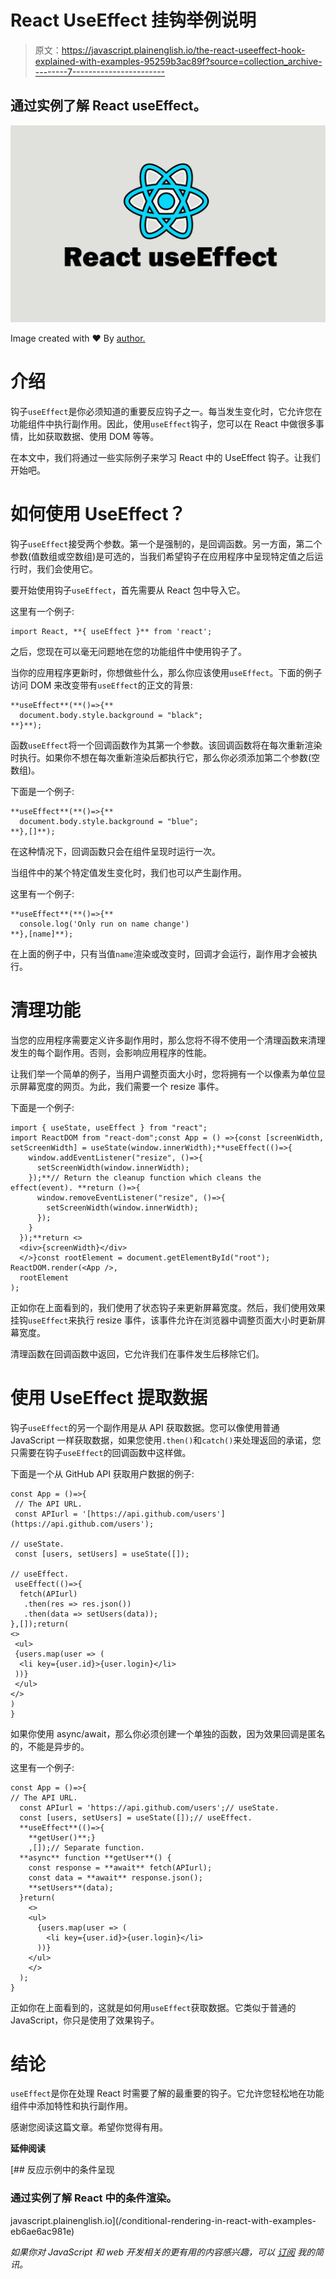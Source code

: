 # React UseEffect 挂钩举例说明

> 原文：<https://javascript.plainenglish.io/the-react-useeffect-hook-explained-with-examples-95259b3ac89f?source=collection_archive---------7----------------------->

## 通过实例了解 React useEffect。

![](img/f723824a69ed859b6d5bfee2af828516.png)

Image created with ❤️️ By [author.](https://mehdiouss315.medium.com/)

# 介绍

钩子`useEffect`是你必须知道的重要反应钩子之一。每当发生变化时，它允许您在功能组件中执行副作用。因此，使用`useEffect`钩子，您可以在 React 中做很多事情，比如获取数据、使用 DOM 等等。

在本文中，我们将通过一些实际例子来学习 React 中的 UseEffect 钩子。让我们开始吧。

# 如何使用 UseEffect？

钩子`useEffect`接受两个参数。第一个是强制的，是回调函数。另一方面，第二个参数(值数组或空数组)是可选的，当我们希望钩子在应用程序中呈现特定值之后运行时，我们会使用它。

要开始使用钩子`useEffect`，首先需要从 React 包中导入它。

这里有一个例子:

```
import React, **{ useEffect }** from 'react';
```

之后，您现在可以毫无问题地在您的功能组件中使用钩子了。

当你的应用程序更新时，你想做些什么，那么你应该使用`useEffect`。下面的例子访问 DOM 来改变带有`useEffect`的正文的背景:

```
**useEffect**(**()=>{**
  document.body.style.background = "black";
**}**);
```

函数`useEffect`将一个回调函数作为其第一个参数。该回调函数将在每次重新渲染时执行。如果你不想在每次重新渲染后都执行它，那么你必须添加第二个参数(空数组)。

下面是一个例子:

```
**useEffect**(**()=>{**
  document.body.style.background = "blue";
**},[]**);
```

在这种情况下，回调函数只会在组件呈现时运行一次。

当组件中的某个特定值发生变化时，我们也可以产生副作用。

这里有一个例子:

```
**useEffect**(**()=>{**
  console.log('Only run on name change')
**},[name]**);
```

在上面的例子中，只有当值`name`渲染或改变时，回调才会运行，副作用才会被执行。

# 清理功能

当您的应用程序需要定义许多副作用时，那么您将不得不使用一个清理函数来清理发生的每个副作用。否则，会影响应用程序的性能。

让我们举一个简单的例子，当用户调整页面大小时，您将拥有一个以像素为单位显示屏幕宽度的网页。为此，我们需要一个 resize 事件。

下面是一个例子:

```
import { useState, useEffect } from "react";
import ReactDOM from "react-dom";const App = () =>{const [screenWidth, setScreenWidth] = useState(window.innerWidth);**useEffect(()=>{
    window.addEventListener("resize", ()=>{
      setScreenWidth(window.innerWidth);
    });**// Return the cleanup function which cleans the effect(event). **return ()=>{
      window.removeEventListener("resize", ()=>{
        setScreenWidth(window.innerWidth);
      });
    }
  });**return <>
  <div>{screenWidth}</div>
  </>}const rootElement = document.getElementById("root");
ReactDOM.render(<App />,
  rootElement
);
```

正如你在上面看到的，我们使用了状态钩子来更新屏幕宽度。然后，我们使用效果挂钩`useEffect`来执行 resize 事件，该事件允许在浏览器中调整页面大小时更新屏幕宽度。

清理函数在回调函数中返回，它允许我们在事件发生后移除它们。

# 使用 UseEffect 提取数据

钩子`useEffect`的另一个副作用是从 API 获取数据。您可以像使用普通 JavaScript 一样获取数据，如果您使用`.then()`和`catch()`来处理返回的承诺，您只需要在钩子`useEffect`的回调函数中这样做。

下面是一个从 GitHub API 获取用户数据的例子:

```
const App = ()=>{
 // The API URL.
 const APIurl = '[https://api.github.com/users'](https://api.github.com/users');

// useState.
 const [users, setUsers] = useState([]);

// useEffect.
 useEffect(()=>{
  fetch(APIurl)
   .then(res => res.json())
   .then(data => setUsers(data));
},[]);return(
<>
 <ul>
 {users.map(user => (
  <li key={user.id}>{user.login}</li>
 ))}
 </ul>
</>
)
}
```

如果你使用 async/await，那么你必须创建一个单独的函数，因为效果回调是匿名的，不能是异步的。

这里有一个例子:

```
const App = ()=>{
// The API URL.
  const APIurl = 'https://api.github.com/users';// useState.
  const [users, setUsers] = useState([]);// useEffect.
  **useEffect**(()=>{
    **getUser()**;}
    ,[]);// Separate function.
  **async** function **getUser**() {
    const response = **await** fetch(APIurl);
    const data = **await** response.json();
    **setUsers**(data);
  }return(
    <>
    <ul>
      {users.map(user => (
        <li key={user.id}>{user.login}</li>
      ))}
    </ul>
    </>
  );
}
```

正如你在上面看到的，这就是如何用`useEffect`获取数据。它类似于普通的 JavaScript，你只是使用了效果钩子。

# 结论

`useEffect`是你在处理 React 时需要了解的最重要的钩子。它允许您轻松地在功能组件中添加特性和执行副作用。

感谢您阅读这篇文章。希望你觉得有用。

**延伸阅读**

[](/conditional-rendering-in-react-with-examples-eb6ae6ac981e) [## 反应示例中的条件呈现

### 通过实例了解 React 中的条件渲染。

javascript.plainenglish.io](/conditional-rendering-in-react-with-examples-eb6ae6ac981e) 

*如果你对 JavaScript 和 web 开发相关的更有用的内容感兴趣，可以* [*订阅*](https://mehdiouss.ck.page/) *我的简讯。*